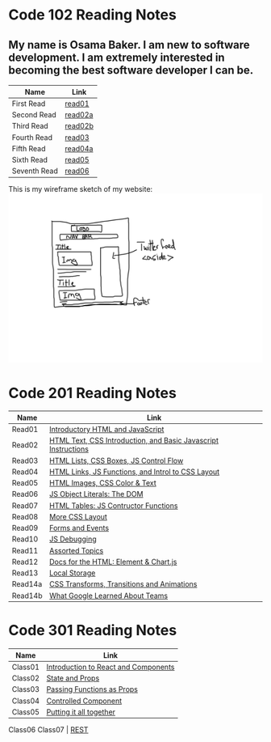 # Code 102 Reading Notes

## My name is Osama Baker. I am new to software development. I am extremely interested in becoming the best software developer I can be.



   Name      |  Link
------------ | -------------
First Read   | [read01](./102/read01.md)
Second Read  | [read02a](./102/read02a.md)
Third Read   | [read02b](./102/read02b.md)
Fourth Read  | [read03](./102/read03.md)
Fifth Read   | [read04a](./102/read04a.md)
Sixth Read   | [read05](102/read05.md)
Seventh Read | [read06](102/read06.md)

This is my wireframe sketch of my website:
![Wireframe](TechSavvyWebsiteWireframe.png)




# Code 201 Reading Notes

   Name      |  Link
------------ | -------------
Read01       | [Introductory HTML and JavaScript](201/read01.md)
Read02       | [HTML Text, CSS Introduction, and Basic Javascript Instructions](201/read02.md)
Read03       | [HTML Lists, CSS Boxes, JS Control Flow](201/read03.md)
Read04       | [HTML Links, JS Functions, and Introl to CSS Layout](201/read04.md)
Read05       | [HTML Images, CSS Color & Text](201/read05.md)
Read06       | [JS Object Literals: The DOM](201/read06.md)
Read07       | [HTML Tables: JS Contructor Functions](201/read07.md)
Read08       | [More CSS Layout](201/read08.md)
Read09       | [Forms and Events](201/read09.md)
Read10       | [JS Debugging](201/read10.md)
Read11       | [Assorted Topics](201/read11.md)
Read12       | [Docs for the HTML: Element & Chart.js](201/read12.md)
Read13       | [Local Storage](201/read13.md)
Read14a      | [CSS Transforms, Transitions and Animations](201/read14a.md)
Read14b      | [What Google Learned About Teams](201/read14b.md)


# Code 301 Reading Notes

   Name      |  Link
------------ | -------------
Class01      | [Introduction to React and Components](301/class01.md)
Class02      | [State and Props](301/class02.md)
Class03      | [Passing Functions as Props](301/class03.md)
Class04      | [Controlled Component](301/class04.md)
Class05      | [Putting it all together](301/class05.md)
Class06
Class07      | [REST](301/class07.md)
